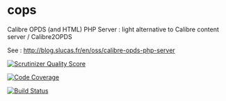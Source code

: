 cops
====

Calibre OPDS (and HTML) PHP Server : light alternative to Calibre content server / Calibre2OPDS

See : http://blog.slucas.fr/en/oss/calibre-opds-php-server

[![Scrutinizer Quality Score](https://scrutinizer-ci.com/g/seblucas/cops/badges/quality-score.png?s=e1c87a92ef90b8d666cd9bd4f3612bd10db84364)](https://scrutinizer-ci.com/g/seblucas/cops/)

[![Code Coverage](https://scrutinizer-ci.com/g/seblucas/cops/badges/coverage.png?s=1e21d8c3bf96d7b0b7cc0e54429fa897ddea1506)](https://scrutinizer-ci.com/g/seblucas/cops/)

[![Build Status](https://travis-ci.org/seblucas/cops.png)](https://travis-ci.org/seblucas/cops)
